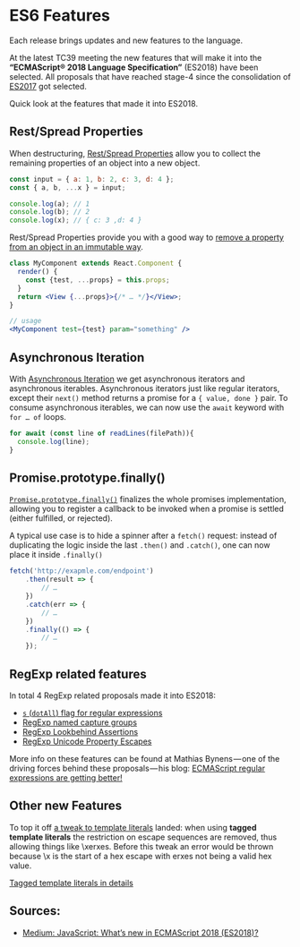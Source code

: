 # ES6 Features

Each release brings updates and new features to the language.

At the latest TC39 meeting the new features that will make it into the **“ECMAScript® 2018 Language Specification”** (ES2018) have been selected. All proposals that have reached stage-4 since the consolidation of [ES2017](https://www.bram.us/2017/07/18/es2017-es8-language-features/) got selected.

Quick look at the features that made it into ES2018.

## Rest/Spread Properties

When destructuring, [Rest/Spread Properties](https://github.com/tc39/proposal-object-rest-spread) allow you to collect the remaining properties of an object into a new object.

```javascript
const input = { a: 1, b: 2, c: 3, d: 4 };
const { a, b, ...x } = input;

console.log(a); // 1
console.log(b); // 2
console.log(x); // { c: 3 ,d: 4 }
```

Rest/Spread Properties provide you with a good way to [remove a property from an object in an immutable way](https://www.bram.us/2018/01/10/javascript-removing-a-property-from-an-object-immutably-by-destructuring-it/).

```jsx
class MyComponent extends React.Component {
  render() {
    const {test, ...props} = this.props;
  }
  return <View {...props}>{/* … */}</View>;
}

// usage
<MyComponent test={test} param="something" />
```

## Asynchronous Iteration

With [Asynchronous Iteration](https://github.com/tc39/proposal-async-iteration) we get asynchronous iterators and asynchronous iterables. Asynchronous iterators just like regular iterators, except their `next()` method returns a promise for a `{ value, done }` pair. To consume asynchronous iterables, we can now use the `await` keyword with `for … of` loops.

```javascript
for await (const line of readLines(filePath)){
  console.log(line);
}
```

## Promise.prototype.finally()

[`Promise.prototype.finally()`](https://github.com/tc39/proposal-promise-finally) finalizes the whole promises implementation, allowing you to register a callback to be invoked when a promise is settled (either fulfilled, or rejected).

A typical use case is to hide a spinner after a `fetch()` request: instead of duplicating the logic inside the last `.then()` and `.catch()`, one can now place it inside `.finally()`

```javascript
fetch('http://exapmle.com/endpoint')
	.then(result => {
		// …
	})
	.catch(err => {
		// …
	})
	.finally(() => {
		// …
	});
```

## RegExp related features

In total 4 RegExp related proposals made it into ES2018:

* [`s` (`dotAll`) flag for regular expressions](https://github.com/tc39/proposal-regexp-dotall-flag)
* [RegExp named capture groups](https://github.com/tc39/proposal-regexp-named-groups)
* [RegExp Lookbehind Assertions](https://github.com/tc39/proposal-regexp-lookbehind)
* [RegExp Unicode Property Escapes](https://github.com/tc39/proposal-regexp-unicode-property-escapes)

More info on these features can be found at Mathias Bynens — one of the driving forces behind these proposals — his blog: [ECMAScript regular expressions are getting better!](https://mathiasbynens.be/notes/es-regexp-proposals)

## Other new Features

To top it off [a tweak to template literals](https://github.com/tc39/proposal-template-literal-revision) landed: when using **tagged template literals** the restriction on escape sequences are removed, thus allowing things like \xerxes. Before this tweak an error would be thrown because \x is the start of a hex escape with erxes not being a valid hex value.

[Tagged template literals in details](06_TemplateLiteral)

## Sources:

* [Medium: JavaScript: What’s new in ECMAScript 2018 (ES2018)?](https://medium.com/front-end-hacking/javascript-whats-new-in-ecmascript-2018-es2018-17ede97f36d5)
